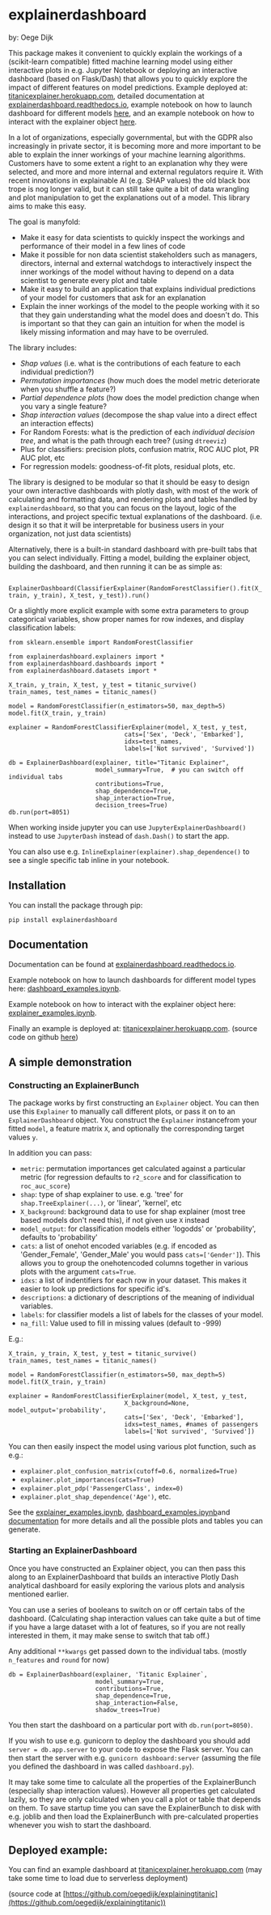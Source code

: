 # explainerdashboard
by: Oege Dijk

This package makes it convenient to quickly explain the workings of a (scikit-learn compatible)
fitted machine learning model using either interactive plots in e.g. Jupyter Notebook or 
deploying an interactive dashboard (based on Flask/Dash) that allows you to quickly explore
the impact of different features on model predictions. Example deployed at: [titanicexplainer.herokuapp.com](http://titanicexplainer.herokuapp.com), detailed documentation at [explainerdashboard.readthedocs.io](explainerdashboard.readthedocs.io), example notebook on how to launch dashboard for different models [here](https://github.com/oegedijk/explainerdashboard/blob/master/dashboard_examples.ipynb), and an example notebook on how to interact with the explainer object [here](https://github.com/oegedijk/explainerdashboard/blob/master/explainer_examples.ipynb).

In a lot of organizations, especially governmental, but with the GDPR also increasingly in private sector, it is becoming more and more important to be able to explain the inner workings of your machine learning algorithms. Customers have to some extent a right to an explanation why they were selected, and more and more internal and external regulators require it. With recent innovations in explainable AI (e.g. SHAP values) the old black box trope is nog longer valid, but it can still take quite a bit of data wrangling and plot manipulation to get the explanations out of a model. This library aims to make this easy.

The goal is manyfold:
- Make it easy for data scientists to quickly inspect the workings and performance of their model in a few lines of code
- Make it possible for non data scientist stakeholders such as managers, directors, internal and external watchdogs to interactively inspect the inner workings of the model without having to depend on a data scientist to generate every plot and table
- Make it easy to build an application that explains individual predictions of your model for customers that ask for an explanation
- Explain the inner workings of the model to the people working with it so that they gain understanding what the model does and doesn't do. This is important so that they can gain an intuition for when the model is likely missing information and may have to be overruled. 


The library includes:
- *Shap values* (i.e. what is the contributions of each feature to each individual prediction?)
- *Permutation importances* (how much does the model metric deteriorate when you shuffle a feature?)
- *Partial dependence plots* (how does the model prediction change when you vary a single feature?
- *Shap interaction values* (decompose the shap value into a direct effect an interaction effects)
- For Random Forests: what is the prediction of each *individual decision tree*, and what is the path through each tree? (using `dtreeviz`)
- Plus for classifiers: precision plots, confusion matrix, ROC AUC plot, PR AUC plot, etc
- For regression models: goodness-of-fit plots, residual plots, etc. 

The library is designed to be modular so that it should be easy to design your own interactive dashboards with plotly dash, with most of the work of calculating and formatting data, and rendering plots and tables handled by `explainerdashboard`, so that you can focus on the layout, logic of the interactions, and project specific textual explanations of the dashboard. (i.e. design it so that it will be interpretable for business users in your organization, not just data scientists)

Alternatively, there is a built-in standard dashboard with pre-built tabs that you can select individually. Fitting a model, building the explainer object, building the dashboard, and then running it can be as simple as:

`` 
ExplainerDashboard(ClassifierExplainer(RandomForestClassifier().fit(X_train, y_train), X_test, y_test)).run()
`` 

Or a slightly more explicit example with some extra parameters to group categorical variables,
show proper names for row indexes, and display classification labels:

```
from sklearn.ensemble import RandomForestClassifier

from explainerdashboard.explainers import *
from explainerdashboard.dashboards import *
from explainerdashboard.datasets import *

X_train, y_train, X_test, y_test = titanic_survive()
train_names, test_names = titanic_names()

model = RandomForestClassifier(n_estimators=50, max_depth=5)
model.fit(X_train, y_train)

explainer = RandomForestClassifierExplainer(model, X_test, y_test, 
                                cats=['Sex', 'Deck', 'Embarked'],
                                idxs=test_names, 
                                labels=['Not survived', 'Survived'])

db = ExplainerDashboard(explainer, title="Titanic Explainer",
                        model_summary=True,  # you can switch off individual tabs
                        contributions=True,
                        shap_dependence=True,
                        shap_interaction=True,
                        decision_trees=True)
db.run(port=8051)

```

When working inside jupyter you can use `JupyterExplainerDashboard()` instead
to use `JupyterDash` instead of `dash.Dash()` to start the app.

You can also use e.g. `InlineExplainer(explainer).shap_dependence()` to see a 
single specific tab inline in your notebook. 

## Installation

You can install the package through pip:

`pip install explainerdashboard`

## Documentation

Documentation can be found at [explainerdashboard.readthedocs.io](https://explainerdashboard.readthedocs.io/en/latest/).

Example notebook on how to launch dashboards for different model types here: [dashboard_examples.ipynb](https://github.com/oegedijk/explainerdashboard/blob/master/dashboard_examples.ipynb).

Example notebook on how to interact with the explainer object here: [explainer_examples.ipynb](https://github.com/oegedijk/explainerdashboard/blob/master/explainer_examples.ipynb).

Finally an example is deployed at: [titanicexplainer.herokuapp.com](http://titanicexplainer.herokuapp.com). (source code on github [here](https://github.com/oegedijk/explainingtitanic))

## A simple demonstration

### Constructing an ExplainerBunch

The package works by first constructing an `Explainer` object. You can then use 
this `Explainer` to manually call different plots, or pass it on to an `ExplainerDashboard` 
object. You construct the  `Explainer` instancefrom your fitted `model`, a feature matrix `X`, 
and optionally the corresponding target values `y`. 

In addition you can pass:
- `metric`: permutation importances get calculated against a particular metric (for regression defaults to `r2_score` and for classification to `roc_auc_score`)
- `shap`: type of shap explainer to use. e.g. 'tree' for `shap.TreeExplainer(...)`, or 'linear', 'kernel', etc
- `X_background`: background data to use for shap explainer (most tree based models don't need this), if not given use `X` instead
- `model_output`: for classification models either 'logodds' or 'probability', defaults to 'probability'
- `cats`: a list of onehot encoded variables (e.g. if encoded as 'Gender_Female', 'Gender_Male' you would pass `cats=['Gender']`). This allows you to group the onehotencoded columns together in various plots with the argument `cats=True`. 
- `idxs`: a list of indentifiers for each row in your dataset. This makes it easier to look up predictions for specific id's.
- `descriptions`: a dictionary of descriptions of the meaning of individual variables.
- `labels`: for classifier models a list of labels for the classes of your model.
- `na_fill`: Value used to fill in missing values (default to -999)

E.g.:

```
X_train, y_train, X_test, y_test = titanic_survive()
train_names, test_names = titanic_names()

model = RandomForestClassifier(n_estimators=50, max_depth=5)
model.fit(X_train, y_train)

explainer = RandomForestClassifierExplainer(model, X_test, y_test, 
                                X_background=None, model_output='probability',
                                cats=['Sex', 'Deck', 'Embarked'],
                                idxs=test_names, #names of passengers 
                                labels=['Not survived', 'Survived'])
```

You can then easily inspect the model using various plot function, such as e.g.:
- `explainer.plot_confusion_matrix(cutoff=0.6, normalized=True)`
- `explainer.plot_importances(cats=True)`
- `explainer.plot_pdp('PassengerClass', index=0)`
- `explainer.plot_shap_dependence('Age')`, etc.

See the [explainer_examples.ipynb](explainer_examples.ipynb), [dashboard_examples.ipynb](dashboard_examples.ipynb)and [documentation](https://explainerdashboard.readthedocs.io/en/latest/) for more details and all the possible plots and tables you can generate. 

### Starting an ExplainerDashboard
Once you have constructed an Explainer object, you can then pass this along to an
ExplainerDashboard that builds an interactive Plotly Dash analytical dashboard for 
easily exploring the various plots and analysis mentioned earlier. 

You can use a series of booleans to switch on or off certain tabs of the dashboard.
(Calculating shap interaction values can take quite a but of time if you have a large dataset with a lot of features, 
so if you are not really interested in them, it may make sense to switch that tab off.)

Any additional `**kwargs` get passed down to the individual tabs. (mostly `n_features` and `round` for now)

```
db = ExplainerDashboard(explainer, 'Titanic Explainer`,
                        model_summary=True,
                        contributions=True,
                        shap_dependence=True,
                        shap_interaction=False,
                        shadow_trees=True)
```

You then start the dashboard on a particular port with `db.run(port=8050)`. 

If you wish to use e.g. gunicorn to deploy the dashboard you should add `server = db.app.server` to your code to expose the Flask server. You can then start the server with e.g. `gunicorn dashboard:server` (assuming the file you defined the dashboard in was called `dashboard.py`). 

It may take some time to calculate all the properties of the ExplainerBunch (especially shap interaction values). However all properties get calculated lazily, so they are only calculated when you call a plot or table that depends on them. To save startup time you can save the ExplainerBunch to disk with e.g. joblib and then load the ExplainerBunch with pre-calculated properties whenever you wish to start the dashboard. 


## Deployed example:

You can find an example dashboard at [titanicexplainer.herokuapp.com](http://titanicexplainer.herokuapp.com) (may take some time to load due to serverless deployment)

(source code at [https://github.com/oegedijk/explainingtitanic](https://github.com/oegedijk/explainingtitanic))
